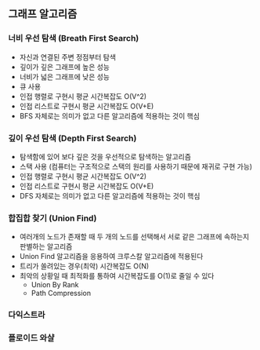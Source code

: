 ## 그래프 알고리즘

### 너비 우선 탐색 (Breath First Search)

- 자신과 연결된 주변 정점부터 탐색
- 깊이가 깊은 그래프에 높은 성능
- 너비가 넓은 그래프에 낮은 성능
- 큐 사용
- 인접 행렬로 구현시 평균 시간복잡도 O(V^2)
- 인접 리스트로 구현시 평균 시간복잡도 O(V+E)
- BFS 자체로는 의미가 없고 다른 알고리즘에 적용하는 것이 핵심

### 깊이 우선 탐색 (Depth First Search)

- 탐색함에 있어 보다 깊은 것을 우선적으로 탐색하는 알고리즘
- 스택 사용 (컴퓨터는 구조적으로 스택의 원리를 사용하기 때문에 재귀로 구현 가능)
- 인접 행렬로 구현시 평균 시간복잡도 O(V^2)
- 인접 리스트로 구현시 평균 시간복잡도 O(V+E)
- DFS 자체로는 의미가 없고 다른 알고리즘에 적용하는 것이 핵심

### 합집합 찾기 (Union Find)

- 여러개의 노드가 존재할 때 두 개의 노드를 선택해서 서로 같은 그래프에 속하는지 판별하는 알고리즘
- Union Find 알고리즘을 응용하여 크루스칼 알고리즘에 적용된다
- 트리가 쏠려있는 경우(최악) 시간복잡도 O(N)
- 최악의 상황일 때 최적화를 통하여 시간복잡도를 O(1)로 줄일 수 있다
  - Union By Rank
  - Path Compression

### 다익스트라

### 플로이드 와샬
